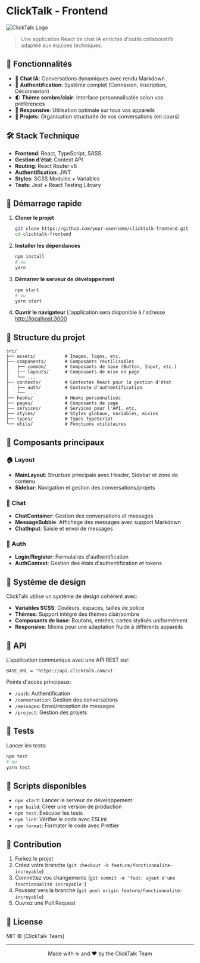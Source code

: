 # ClickTalk - Frontend

![ClickTalk Logo](./src/assets/logo.png)

> Une application React de chat IA enrichie d'outils collaboratifs adaptée aux équipes techniques.

## 🚀 Fonctionnalités

- 💬 **Chat IA**: Conversations dynamiques avec rendu Markdown
- 🔐 **Authentification**: Système complet (Connexion, Inscription, Déconnexion)
- 🌓 **Thème sombre/clair**: Interface personnalisable selon vos préférences
- 📱 **Responsive**: Utilisation optimale sur tous vos appareils
- 📂 **Projets**: Organisation structurée de vos conversations (en cours)

## 🛠️ Stack Technique

- **Frontend**: React, TypeScript, SASS
- **Gestion d'état**: Context API
- **Routing**: React Router v6
- **Authentification**: JWT
- **Styles**: SCSS Modules + Variables
- **Tests**: Jest + React Testing Library

## 🏁 Démarrage rapide

1. **Cloner le projet**
   ```bash
   git clone https://github.com/your-username/clicktalk-frontend.git
   cd clicktalk-frontend
   ```

2. **Installer les dépendances**
   ```bash
   npm install
   # ou
   yarn
   ```

3. **Démarrer le serveur de développement**
   ```bash
   npm start
   # ou
   yarn start
   ```

4. **Ouvrir le navigateur**
   L'application sera disponible à l'adresse [http://localhost:3000](http://localhost:3000)

## 📁 Structure du projet

```
src/
├── assets/           # Images, logos, etc.
├── components/       # Composants réutilisables
│   ├── common/       # Composants de base (Button, Input, etc.)
│   ├── layouts/      # Composants de mise en page
│   └── ... 
├── contexts/         # Contextes React pour la gestion d'état
│   ├── auth/         # Contexte d'authentification 
│   └── ... 
├── hooks/            # Hooks personnalisés
├── pages/            # Composants de page
├── services/         # Services pour l'API, etc.
├── styles/           # Styles globaux, variables, mixins
├── types/            # Types TypeScript
└── utils/            # Fonctions utilitaires
```

## 🧩 Composants principaux

### 🏠 Layout

- **MainLayout**: Structure principale avec Header, Sidebar et zone de contenu
- **Sidebar**: Navigation et gestion des conversations/projets

### 💬 Chat

- **ChatContainer**: Gestion des conversations et messages
- **MessageBubble**: Affichage des messages avec support Markdown
- **ChatInput**: Saisie et envoi de messages

### 🔐 Auth

- **Login/Register**: Formulaires d'authentification
- **AuthContext**: Gestion des états d'authentification et tokens

## 🎨 Système de design

ClickTalk utilise un système de design cohérent avec:

- **Variables SCSS**: Couleurs, espaces, tailles de police
- **Thèmes**: Support intégré des thèmes clair/sombre
- **Composants de base**: Boutons, entrées, cartes stylisés uniformément
- **Responsive**: Mixins pour une adaptation fluide à différents appareils

## 📝 API

L'application communique avec une API REST sur:
```
BASE_URL = 'https://api.clicktalk.com/v1'
```

Points d'accès principaux:
- `/auth`: Authentification
- `/conversation`: Gestion des conversations
- `/messages`: Envoi/réception de messages
- `/project`: Gestion des projets

## 🧪 Tests

Lancer les tests:
```bash
npm test
# ou
yarn test
```

## 🔧 Scripts disponibles

- `npm start`: Lancer le serveur de développement
- `npm build`: Créer une version de production
- `npm test`: Exécuter les tests
- `npm lint`: Vérifier le code avec ESLint
- `npm format`: Formater le code avec Prettier

## 🤝 Contribution

1. Forkez le projet
2. Créez votre branche (`git checkout -b feature/fonctionnalite-incroyable`)
3. Committez vos changements (`git commit -m 'feat: ajout d'une fonctionnalité incroyable'`)
4. Poussez vers la branche (`git push origin feature/fonctionnalite-incroyable`)
5. Ouvrez une Pull Request

## 📝 License

MIT © [ClickTalk Team]

---

<p align="center">Made with ☕ and ❤️ by the ClickTalk Team</p>